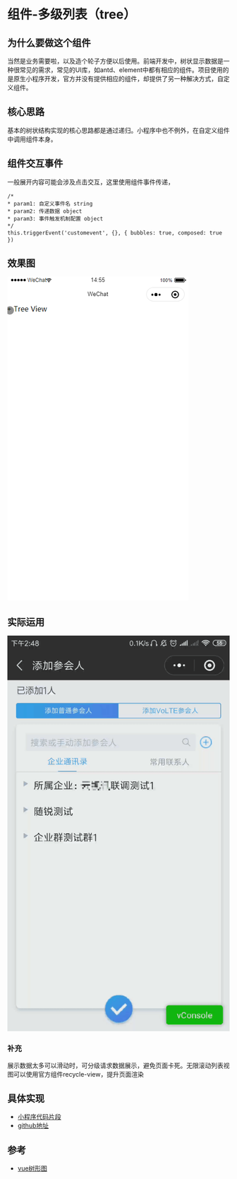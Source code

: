 # 组件-多级列表（tree）

## 为什么要做这个组件

当然是业务需要啦，以及造个轮子方便以后使用。前端开发中，树状显示数据是一种很常见的需求，常见的UI库，如antd、element中都有相应的组件。项目使用的是原生小程序开发，官方并没有提供相应的组件，却提供了另一种解决方式，自定义组件。

## 核心思路

基本的树状结构实现的核心思路都是通过递归。小程序中也不例外，在自定义组件中调用组件本身。

## 组件交互事件

一般展开内容可能会涉及点击交互，这里使用组件事件传递，

``` code
/*
* param1: 自定义事件名 string
* param2: 传递数据 object
* param3: 事件触发机制配置 object
*/
this.triggerEvent('customevent', {}, { bubbles: true, composed: true })
```

## 效果图

![tree-view](https://raw.githubusercontent.com/BKHole/resource/master/tree-component/tree.gif)

## 实际运用

![tree-view](https://raw.githubusercontent.com/BKHole/resource/master/tree-component/tree-2.gif)

### 补充

展示数据太多可以滑动时，可分级请求数据展示，避免页面卡死。无限滚动列表视图可以使用官方组件recycle-view，提升页面渲染

## 具体实现

* [小程序代码片段](https://developers.weixin.qq.com/s/CBCMWkmf7Gcb)
* [github地址](https://developers.weixin.qq.com/s/CBCMWkmf7Gcb)

## 参考

* [vue树形图](https://cn.vuejs.org/v2/examples/tree-view.html)
